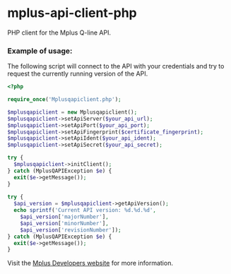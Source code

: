 mplus-api-client-php
====================

PHP client for the Mplus Q-line API.

### Example of usage:

The following script will connect to the API with your credentials and try to request the currently running version of the API.

```php
<?php

require_once('Mplusqapiclient.php');

$mplusqapiclient = new Mplusqapiclient();
$mplusqapiclient->setApiServer($your_api_url);
$mplusqapiclient->setApiPort($your_api_port);
$mplusqapiclient->setApiFingerprint($certificate_fingerprint);
$mplusqapiclient->setApiIdent($your_api_ident);
$mplusqapiclient->setApiSecret($your_api_secret);

try {
  $mplusqapiclient->initClient();
} catch (MplusQAPIException $e) {
  exit($e->getMessage());
}
    
try {
  $api_version = $mplusqapiclient->getApiVersion();
  echo sprintf('Current API version: %d.%d.%d', 
    $api_version['majorNumber'], 
    $api_version['minorNumber'], 
    $api_version['revisionNumber']);
} catch (MplusQAPIException $e) {
  exit($e->getMessage());
}
```

Visit the [Mplus Developers website](http://developers.mpluskassa.nl/php/) for more information.

